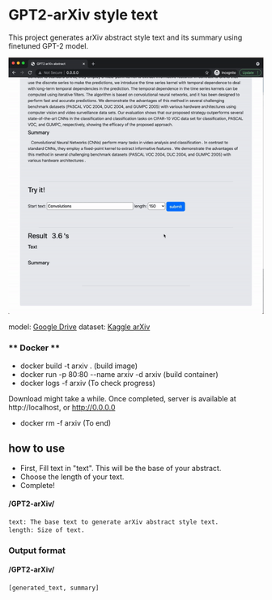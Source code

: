 # GPT2-arXiv style text

This project generates arXiv abstract style text and its summary using finetuned GPT-2 model.

![image](./demo.gif)

model: [Google Drive](https://drive.google.com/file/d/1HIHIXIVdj1SZGgW8PFXxqqL-Pt0FMZa3/view?usp=sharing)
dataset: [Kaggle arXiv](https://www.kaggle.com/Cornell-University/arxiv)

### ** Docker **

* docker build -t arxiv . (build image)
* docker run -p 80:80 --name arxiv -d arxiv (build container)
* docker logs -f arxiv (To check progress)

Download might take a while. Once completed, server is available at http://localhost, or http://0.0.0.0
* docker rm -f arxiv (To end)

## how to use

* First, Fill text in "text". This will be the base of your abstract. 
* Choose the length of your text. 
* Complete!

#### /GPT2-arXiv/

    text: The base text to generate arXiv abstract style text. 
    length: Size of text.


### Output format

#### /GPT2-arXiv/

    [generated_text, summary]
  

  


